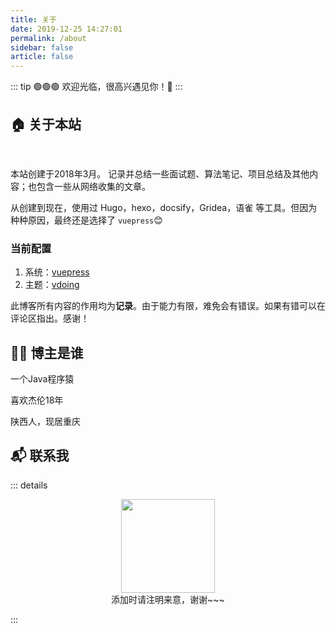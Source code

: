 ```yaml
---
title: 关于
date: 2019-12-25 14:27:01
permalink: /about
sidebar: false
article: false
---
```


::: tip 🟢🟢🟢
欢迎光临，很高兴遇见你！🤝
:::
<br/>


## 🏠 关于本站

<br/>

本站创建于2018年3月。 记录并总结一些面试题、算法笔记、项目总结及其他内容；也包含一些从网络收集的文章。

从创建到现在，使用过 Hugo，hexo，docsify，Gridea，语雀 等工具。但因为种种原因，最终还是选择了 `vuepress`😊

### 当前配置

1. 系统：[vuepress <Badge text="v1.x"/>](https://vuepress.vuejs.org/zh/)
2. 主题：[vdoing](https://doc.xugaoyi.com/)



此博客所有内容的作用均为**记录**。由于能力有限，难免会有错误。如果有错可以在评论区指出。感谢！



## 👨‍💻 博主是谁

一个Java程序猿

喜欢杰伦18年

陕西人，现居重庆


## 📬 联系我

::: details

<center><img src="/img/qr.jpg" width = "150" height = "150"/></center>
<center>添加时请注明来意，谢谢~~~</center>

:::

<br/>

<Meting server="netease"
        type="playlist"
        mid="7311154894"
        :lrc-type="3"
        autoplay="true"
        theme="#3eaf7c"/>
<br/>
<!-- 小熊猫
<img src="/img/panda-waving.png" class="panda no-zoom" style="width: 130px;height: 115px;opacity: 0.8;margin-bottom: -4px;padding-bottom:0;position: fixed;bottom: 0;left: 0.5rem;z-index: 1;">  -->

